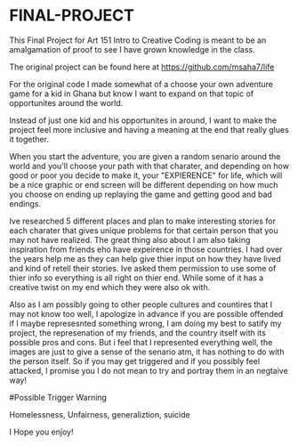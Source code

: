 # FINAL-PROJECT
This Final Project for Art 151 Intro to Creative Coding is meant to be an amalgamation of proof to see I have grown knowledge in the class.

The original project can be found here at https://github.com/msaha7/life

For the original code I made somewhat of a choose your own adventure game for a kid in Ghana but know I want to expand on that topic of opportunites around the world.

Instead of just one kid and his opportunites in around, I want to make the project feel more inclusive and having a meaning at the end that really glues it together.

When you start the adventure, you are given a random senario around the world and you'll choose your path with that charater, and depending on how good or poor you decide to make it, your "EXPIERENCE" for life, which will be a nice graphic or end screen will be different depending on how much you choose on ending up replaying the game and getting good and bad endings.

Ive researched 5 different places and plan to make interesting stories for each charater that gives unique problems for that certain person that you may not have realized. The great thing also about I am also taking inspiration from friends eho have expeirence in those countries. I had over the years help me as they can help give thier input on how they have lived and kind of retell their stories. Ive asked them permission to use some of thier info so everything is all right on thier end. While some of it has a creative twist on my end which they were also ok with. 

Also as I am possibly going to other people cultures and countires that I may not know too well, I apologize in advance if you are possible offended if I maybe represesnted something wrong, I am doing my best to satify my project, the represenation of my friends, and the country itself with its possible pros and cons. But i feel that I represented everything well, the images are just to give a sense of the senario atm, it has nothing to do with the person itself. So if you may get triggered and if you possibly feel attacked, I promise you I do not mean to try and portray them in an negtaive way! 

#Possible Trigger Warning 

Homelessness, Unfairness, generaliztion, suicide

I Hope you enjoy!


